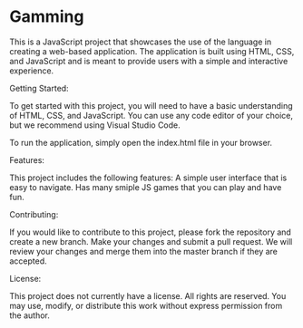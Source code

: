 # Gamming
This is a JavaScript project that showcases the use of the language in creating a web-based application. The application is built using HTML, CSS, and JavaScript and is meant to provide users with a simple and interactive experience.

Getting Started:

To get started with this project, you will need to have a basic understanding of HTML, CSS, and JavaScript. You can use any code editor of your choice, but we recommend using Visual Studio Code.

To run the application, simply open the index.html file in your browser.

Features:

This project includes the following features:
A simple user interface that is easy to navigate.
Has many smiple JS games that you can play and have fun.

Contributing:

If you would like to contribute to this project, please fork the repository and create a new branch. Make your changes and submit a pull request. We will review your changes and merge them into the master branch if they are accepted.

License:

This project does not currently have a license. All rights are reserved. You may use, modify, or distribute this work without express permission from the author.
